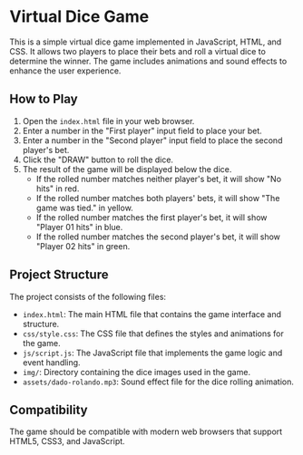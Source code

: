 # Virtual Dice Game

This is a simple virtual dice game implemented in JavaScript, HTML, and CSS. It allows two players to place their bets and roll a virtual dice to determine the winner. The game includes animations and sound effects to enhance the user experience.

## How to Play

1. Open the `index.html` file in your web browser.
2. Enter a number in the "First player" input field to place your bet.
3. Enter a number in the "Second player" input field to place the second player's bet.
4. Click the "DRAW" button to roll the dice.
5. The result of the game will be displayed below the dice.
   - If the rolled number matches neither player's bet, it will show "No hits" in red.
   - If the rolled number matches both players' bets, it will show "The game was tied." in yellow.
   - If the rolled number matches the first player's bet, it will show "Player 01 hits" in blue.
   - If the rolled number matches the second player's bet, it will show "Player 02 hits" in green.

## Project Structure

The project consists of the following files:

- `index.html`: The main HTML file that contains the game interface and structure.
- `css/style.css`: The CSS file that defines the styles and animations for the game.
- `js/script.js`: The JavaScript file that implements the game logic and event handling.
- `img/`: Directory containing the dice images used in the game.
- `assets/dado-rolando.mp3`: Sound effect file for the dice rolling animation.


## Compatibility

The game should be compatible with modern web browsers that support HTML5, CSS3, and JavaScript.
